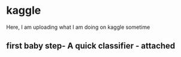 # kaggle
Here, I am uploading what I am doing on kaggle sometime

## first baby step- A quick classifier - attached 

